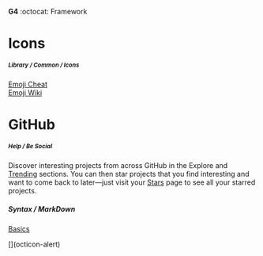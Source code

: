 __G4__ :octocat: Framework  
# Icons
##### <sub>**Library** / Common / Icons</sub>  
    
[Emoji Cheat](http://www.emoji-cheat-sheet.com)  
[Emoji Wiki](https://en.wikipedia.org/wiki/Emoji)  


# GitHub
##### <sub>**Help** / Be Social</sub>
  
Discover interesting projects from across GitHub in the Explore and [Trending](https://github.com/trending) sections. You can then star projects that you find interesting and want to come back to later—just visit your [Stars](https://github.com/stars) page to see all your starred projects.
  
    
##### **Syntax** / MarkDown  
  
[Basics](http://daringfireball.net/projects/markdown/basics/)  




[](💟 )

<link rel="stylesheet" href="https://octicons.github.com/components/octicons/octicons/octicons.css>
<span class="octicon octicon-flame"></span>
[](octicon-alert)
